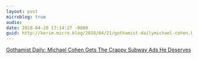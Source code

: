 ```yaml
---
layout: post
microblog: true
audio: 
date: 2018-04-20 17:14:27 -0800
guid: http://kerim.micro.blog/2018/04/21/gothamist-dailymichael-cohen.html
---
```

[Gothamist Daily: Michael Cohen Gets The Crappy Subway Ads He Deserves](https://mailchi.mp/6caa4e6b3c57/gothamist-dailymichael-cohen-gets-the-crappy-subway-ads-he-deserves?e=6e3e9116d2)

